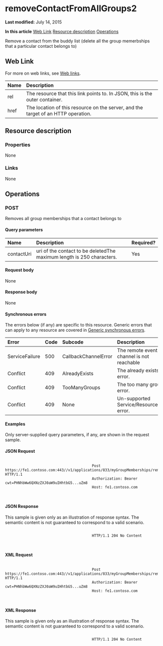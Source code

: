 
# removeContactFromAllGroups2

 **Last modified:** July 14, 2015

 **In this article**
[Web Link](#sectionSection0)
[Resource description](#sectionSection1)
[Operations](#sectionSection2)


Remove a contact from the buddy list (delete all the group memerbships that a particular contact belongs to) 


## Web Link
<a name="sectionSection0"> </a>

For more on web links, see [Web links](WebLinks.md).



|**Name**|**Description**|
|:-----|:-----|
|rel|The resource that this link points to. In JSON, this is the outer container.|
|href|The location of this resource on the server, and the target of an HTTP operation.|

## Resource description
<a name="sectionSection1"> </a>




### Properties

None


### Links

None


## Operations
<a name="sectionSection2"> </a>




### POST

Removes all group memberships that a contact belongs to


#### Query parameters





|**Name**|**Description**|**Required?**|
|:-----|:-----|:-----|
|contactUri|uri of the contact to be deletedThe maximum length is 250 characters.|Yes|

#### Request body

None


#### Response body

None


#### Synchronous errors

The errors below (if any) are specific to this resource. Generic errors that can apply to any resource are covered in [Generic synchronous errors](GenericSynchronousErrors.md).



|**Error**|**Code**|**Subcode**|**Description**|
|:-----|:-----|:-----|:-----|
|ServiceFailure|500|CallbackChannelError|The remote event channel is not reachable|
|Conflict|409|AlreadyExists|The already exists error.|
|Conflict|409|TooManyGroups|The too many groups error.|
|Conflict|409|None|Un-supported Service/Resource/API error.|

#### Examples

Only server-supplied query parameters, if any, are shown in the request sample.


#### JSON Request


```

										Post https://fe1.contoso.com:443//v1/applications/833/myGroupMemberships/removeContactFromAllGroups HTTP/1.1
										Authorization: Bearer cwt=PHNhbWw6QXNzZXJ0aW9uIHhtbG5...uZm8
										Host: fe1.contoso.com
										
									
```


#### JSON Response

This sample is given only as an illustration of response syntax. The semantic content is not guaranteed to correspond to a valid scenario.


```

										HTTP/1.1 204 No Content
										
									
```


#### XML Request


```

										Post https://fe1.contoso.com:443//v1/applications/833/myGroupMemberships/removeContactFromAllGroups HTTP/1.1
										Authorization: Bearer cwt=PHNhbWw6QXNzZXJ0aW9uIHhtbG5...uZm8
										Host: fe1.contoso.com
										
									
```


#### XML Response

This sample is given only as an illustration of response syntax. The semantic content is not guaranteed to correspond to a valid scenario.


```

										HTTP/1.1 204 No Content
										
									
```

